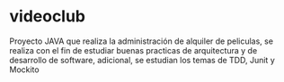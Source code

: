 # videoclub
Proyecto JAVA que realiza la administración de alquiler de peliculas, se realiza con el fin de estudiar buenas practicas de arquitectura y de desarrollo de software, adicional, se estudian los temas de TDD, Junit y Mockito

